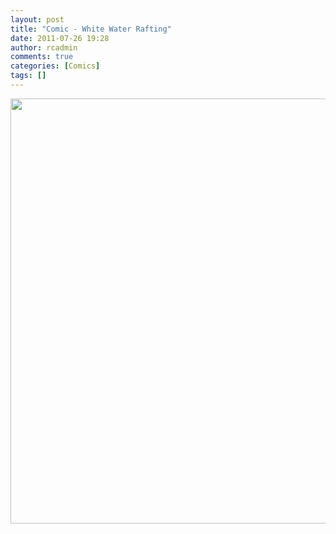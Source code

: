 ```yaml
---
layout: post
title: "Comic - White Water Rafting"
date: 2011-07-26 19:28
author: rcadmin
comments: true
categories: [Comics]
tags: []
---
```

<a href="http://bitsmack.com/wp/2011/07/26/comic-white-water-rafting/"><img src="http://dl.bitsmack.com/uploads/2011/07/20110726.jpg" alt="" title="This shirt was on sale because the picture is so bad." width="680" height="680" class="alignnone size-full wp-image-2251" /></a>
